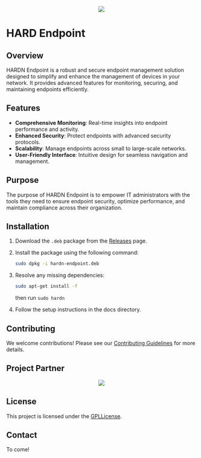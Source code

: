 <p align="center">
    <img src="https://raw.github.com/OpenSource-For-Freedom/HARDN/HARDN/Dev-t/docs/assets/HARDN(1).png"/>
</p>



# HARD Endpoint

## Overview
HARDN Endpoint is a robust and secure endpoint management solution designed to simplify and enhance the management of devices in your network. It provides advanced features for monitoring, securing, and maintaining endpoints efficiently.

## Features
- **Comprehensive Monitoring**: Real-time insights into endpoint performance and activity.
- **Enhanced Security**: Protect endpoints with advanced security protocols.
- **Scalability**: Manage endpoints across small to large-scale networks.
- **User-Friendly Interface**: Intuitive design for seamless navigation and management.

## Purpose
The purpose of HARDN Endpoint is to empower IT administrators with the tools they need to ensure endpoint security, optimize performance, and maintain compliance across their organization.

## Installation
1. Download the `.deb` package from the [Releases](https://github.com/opensource-for-freedom/HARDN/releases) page.
2. Install the package using the following command:
    ```bash
    sudo dpkg -i hardn-endpoint.deb
    ```
3. Resolve any missing dependencies:
    ```bash
    sudo apt-get install -f
    ```
    then run `sudo hardn`

4. Follow the setup instructions in the docs directory. 

## Contributing
We welcome contributions! Please see our [Contributing Guidelines](./CONTRIBUTING.md) for more details.

## Project Partner
<p align="center">
        <img src="https://github.com/OpenSource-For-Freedom/HARDN/blob/HARDN/tree/Dev-t/docs/assets/cybersynapse.png"/>
</p>

## License
This project is licensed under the [GPLLicense](./LICENSE).

## Contact
To come!
